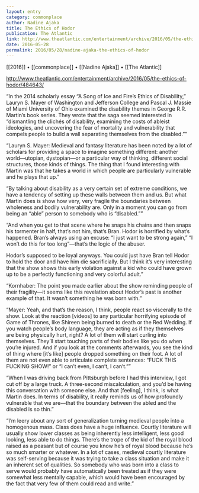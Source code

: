 ```yaml
---
layout: entry
category: commonplace
author: Nadine Ajaka
title: The Ethics of Hodor
publication: The Atlantic
link: http://www.theatlantic.com/entertainment/archive/2016/05/the-ethics-of-hodor/484643/
date: 2016-05-28
permalink: 2016/05/28/nadine-ajaka-the-ethics-of-hodor
---
```


[[2016]] • [[commonplace]] • [[Nadine Ajaka]] • [[The Atlantic]]

http://www.theatlantic.com/entertainment/archive/2016/05/the-ethics-of-hodor/484643/

“In the 2014 scholarly essay “A Song of Ice and Fire’s Ethics of Disability,” Lauryn S. Mayer of Washington and Jefferson College and Pascal J. Massie of Miami University of Ohio examined the disability themes in George R.R. Martin’s book series. They wrote that the saga seemed interested in “dismantling the clichés of disability, examining the costs of ableist ideologies, and uncovering the fear of mortality and vulnerability that compels people to build a wall separating themselves from the disabled.””

“Lauryn S. Mayer: Medieval and fantasy literature has been noted by a lot of scholars for providing a space to imagine something different: another world—utopian, dystopian—or a particular way of thinking, different social structures, those kinds of things. The thing that I found interesting with Martin was that he takes a world in which people are particularly vulnerable and he plays that up.”

“By talking about disability as a very certain set of extreme conditions, we have a tendency of setting up these walls between them and us. But what Martin does is show how very, very fragile the boundaries between wholeness and bodily vulnerability are. Only in a moment you can go from being an “able” person to somebody who is “disabled.””

“And when you get to that scene where he snaps his chains and then snaps his tormenter in half, that’s not him, that’s Bran. Hodor is horrified by what’s happened. Bran’s always using an excuse: “I just want to be strong again,” “I won’t do this for too long”—that’s the logic of the abuser.

Hodor’s supposed to be loyal anyways. You could just have Bran tell Hodor to hold the door and have him die sacrificially. But I think it’s very interesting that the show shows this early violation against a kid who could have grown up to be a perfectly functioning and very colorful adult.”

“Kornhaber: The point you made earlier about the show reminding people of their fragility—it seems like this revelation about Hodor’s past is another example of that. It wasn’t something he was born with.”

“Mayer: Yeah, and that’s the reason, I think, people react so viscerally to the show. Look at the reaction [videos] to any particular horrifying episode of Game of Thrones, like Shireen being burned to death or the Red Wedding. If you watch people’s body language, they are acting as if they themselves are being physically hurt, right? A lot of them will start curling into themselves. They’ll start touching parts of their bodies like you do when you’re injured. And if you look at the comments afterwards, you see the kind of thing where [it’s like] people dropped something on their foot. A lot of them are not even able to articulate complete sentences: “FUCK THIS FUCKING SHOW!” or “I can’t even, I can’t, I can’t.””

“When I was driving back from Pittsburgh before I had this interview, I got cut off by a large truck. A three-second miscalculation, and you’d be having this conversation with someone else. And that [feeling], I think, is what Martin does. In terms of disability, it really reminds us of how profoundly vulnerable that we are—that the boundary between the abled and the disabled is so thin.”

“I’m leery about any sort of generalization turning medieval people into a homogenous mass. Class does have a huge influence. Courtly literature will usually show lower classes as being inherently less intelligent, less good looking, less able to do things. There’s the trope of the kid of the royal blood raised as a peasant but of course you know he’s of royal blood because he’s so much smarter or whatever. In a lot of cases, medieval courtly literature was self-serving because it was trying to take a class situation and make it an inherent set of qualities. So somebody who was born into a class to serve would probably have automatically been treated as if they were somewhat less mentally capable, which would have been encouraged by the fact that very few of them could read and write.”
